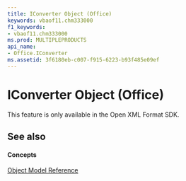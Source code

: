 ```yaml
---
title: IConverter Object (Office)
keywords: vbaof11.chm333000
f1_keywords:
- vbaof11.chm333000
ms.prod: MULTIPLEPRODUCTS
api_name:
- Office.IConverter
ms.assetid: 3f6180eb-c007-f915-6223-b93f485e09ef
---
```



# IConverter Object (Office)

This feature is only available in the Open XML Format SDK.


## See also


#### Concepts


[Object Model Reference](../../Office-Shared-VBA/articles/reference-object-library-reference-for-office.md)

